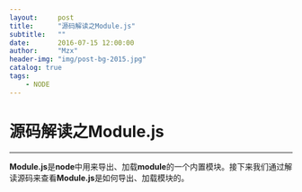 ```yaml
---
layout:     post
title:      "源码解读之Module.js"
subtitle:   ""
date:       2016-07-15 12:00:00
author:     "Mzx"
header-img: "img/post-bg-2015.jpg"
catalog: true
tags:
    - NODE
---
```




# 源码解读之**Module.js**
----
**Module.js**是**node**中用来导出、加载**module**的一个内置模块。接下来我们通过解读源码来查看**Module.js**是如何导出、加载模块的。